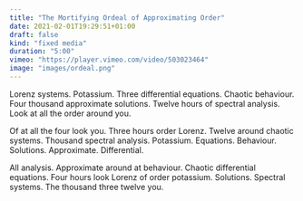 ```yaml
---
title: "The Mortifying Ordeal of Approximating Order"
date: 2021-02-01T19:29:51+01:00
draft: false
kind: "fixed media"
duration: "5:00"
vimeo: "https://player.vimeo.com/video/503023464"
image: "images/ordeal.png"
---
```


Lorenz systems. Potassium. Three differential equations. Chaotic behaviour. Four thousand approximate solutions. Twelve hours of spectral analysis. Look at all the order around you.

Of at all the four look you. Three hours order Lorenz. Twelve around chaotic systems. Thousand spectral analysis. Potassium. Equations. Behaviour. Solutions. Approximate. Differential.

All analysis. Approximate around at behaviour. Chaotic differential equations. Four hours look Lorenz of order potassium. Solutions. Spectral systems. The thousand three twelve you.
